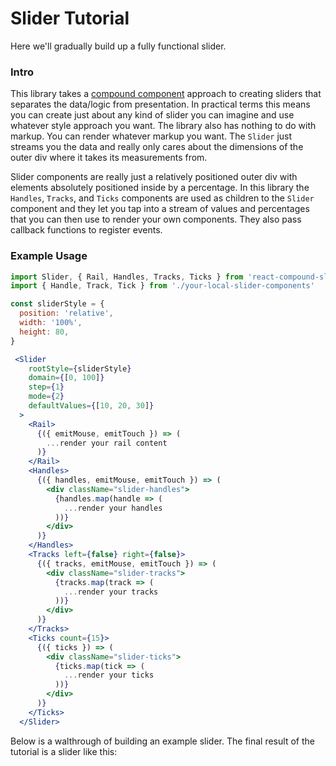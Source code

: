 # Slider Tutorial

Here we'll gradually build up a fully functional slider.

### Intro

This library takes a [compound component](https://www.youtube.com/watch?v=hEGg-3pIHlE) approach to creating sliders that separates the data/logic from presentation.
In practical terms this means you can create just about any kind of slider you can imagine and use whatever style approach you want.
The library also has nothing to do with markup.  You can render whatever markup you want.
The `Slider` just streams you the data and really only cares about the dimensions of the outer div where it takes its measurements from.

Slider components are really just a relatively positioned outer div with elements absolutely positioned inside by a percentage.
In this library the `Handles`, `Tracks`, and `Ticks` components are used as children to the `Slider` component and they let you tap into a stream of values and percentages that you can then use to render your own components.
They also pass callback functions to register events.

### Example Usage

```jsx
import Slider, { Rail, Handles, Tracks, Ticks } from 'react-compound-slider'
import { Handle, Track, Tick } from './your-local-slider-components'

const sliderStyle = {
  position: 'relative',
  width: '100%',
  height: 80,
}

 <Slider
    rootStyle={sliderStyle}
    domain={[0, 100]}
    step={1}
    mode={2}
    defaultValues={[10, 20, 30]}
  >
    <Rail>
      {({ emitMouse, emitTouch }) => (
      	...render your rail content
      )}
    </Rail>
    <Handles>
      {({ handles, emitMouse, emitTouch }) => (
        <div className="slider-handles">
          {handles.map(handle => (
          	...render your handles
          ))}
        </div>
      )}
    </Handles>
    <Tracks left={false} right={false}>
      {({ tracks, emitMouse, emitTouch }) => (
        <div className="slider-tracks">
          {tracks.map(track => (
          	...render your tracks
          ))}
        </div>
      )}
    </Tracks>
    <Ticks count={15}>
      {({ ticks }) => (
        <div className="slider-ticks">
          {ticks.map(tick => (
          	...render your ticks
          ))}
        </div>
      )}
    </Ticks>
  </Slider>
```

Below is a walthrough of building an example slider. The final result of the tutorial is a slider like this: